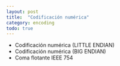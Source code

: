 ```yaml
---
layout: post
title:  "Codificación numérica"
category: encoding
todo: true
---
```


* Codificación numérica (LITTLE ENDIAN)
* Codificación numérica (BIG ENDIAN)
* Coma flotante IEEE 754
